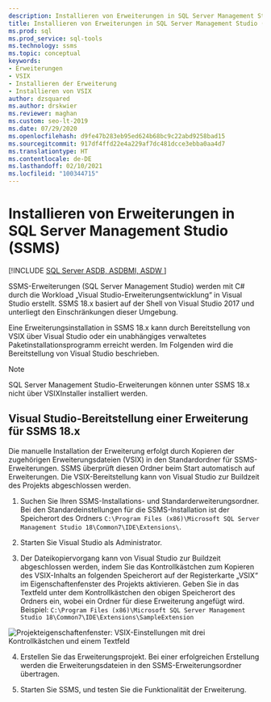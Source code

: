 ```yaml
---
description: Installieren von Erweiterungen in SQL Server Management Studio (SSMS)
title: Installieren von Erweiterungen in SQL Server Management Studio (SSMS)
ms.prod: sql
ms.prod_service: sql-tools
ms.technology: ssms
ms.topic: conceptual
keywords:
- Erweiterungen
- VSIX
- Installieren der Erweiterung
- Installieren von VSIX
author: dzsquared
ms.author: drskwier
ms.reviewer: maghan
ms.custom: seo-lt-2019
ms.date: 07/29/2020
ms.openlocfilehash: d9fe47b283eb95ed624b68bc9c22abd9258bad15
ms.sourcegitcommit: 917df4ffd22e4a229af7dc481dcce3ebba0aa4d7
ms.translationtype: HT
ms.contentlocale: de-DE
ms.lasthandoff: 02/10/2021
ms.locfileid: "100344715"
---
```

# <a name="install-extensions-in-sql-server-management-studio-ssms"></a>Installieren von Erweiterungen in SQL Server Management Studio (SSMS)

[!INCLUDE [SQL Server ASDB, ASDBMI, ASDW ](../includes/applies-to-version/sql-asdb-asdbmi-asa.md)]

SSMS-Erweiterungen (SQL Server Management Studio) werden mit C# durch die Workload „Visual Studio-Erweiterungsentwicklung“ in Visual Studio erstellt. SSMS 18.x basiert auf der Shell von Visual Studio 2017 und unterliegt den Einschränkungen dieser Umgebung.

Eine Erweiterungsinstallation in SSMS 18.x kann durch Bereitstellung von VSIX über Visual Studio oder ein unabhängiges verwaltetes Paketinstallationsprogramm erreicht werden.  Im Folgenden wird die Bereitstellung von Visual Studio beschrieben.

> [!NOTE]
> SQL Server Management Studio-Erweiterungen können unter SSMS 18.x nicht über VSIXInstaller installiert werden.
  
## <a name="visual-studio-deployment-of-an-extension-for-ssms-18x"></a>Visual Studio-Bereitstellung einer Erweiterung für SSMS 18.x

Die manuelle Installation der Erweiterung erfolgt durch Kopieren der zugehörigen Erweiterungsdateien (VSIX) in den Standardordner für SSMS-Erweiterungen.  SSMS überprüft diesen Ordner beim Start automatisch auf Erweiterungen.  Die VSIX-Bereitstellung kann von Visual Studio zur Buildzeit des Projekts abgeschlossen werden. 

  
1.  Suchen Sie Ihren SSMS-Installations- und Standarderweiterungsordner.  Bei den Standardeinstellungen für die SSMS-Installation ist der Speicherort des Ordners ```C:\Program Files (x86)\Microsoft SQL Server Management Studio 18\Common7\IDE\Extensions\```.  


2. Starten Sie Visual Studio als Administrator.

3.  Der Dateikopiervorgang kann von Visual Studio zur Buildzeit abgeschlossen werden, indem Sie das Kontrollkästchen zum Kopieren des VSIX-Inhalts an folgenden Speicherort auf der Registerkarte „VSIX“ im Eigenschaftenfenster des Projekts aktivieren. Geben Sie in das Textfeld unter dem Kontrollkästchen den obigen Speicherort des Ordners ein, wobei ein Ordner für diese Erweiterung angefügt wird.  Beispiel: ```C:\Program Files (x86)\Microsoft SQL Server Management Studio 18\Common7\IDE\Extensions\SampleExtension```
  
![Projekteigenschaftenfenster: VSIX-Einstellungen mit drei Kontrollkästchen und einem Textfeld](./media/install-extensions/vsix_ssms.png)

4. Erstellen Sie das Erweiterungsprojekt. Bei einer erfolgreichen Erstellung werden die Erweiterungsdateien in den SSMS-Erweiterungsordner übertragen.

5.  Starten Sie SSMS, und testen Sie die Funktionalität der Erweiterung.
  
